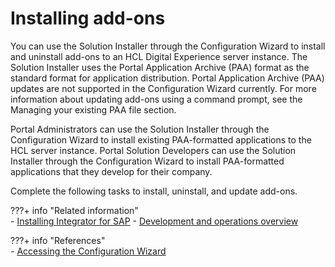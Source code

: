 # Installing add-ons

You can use the Solution Installer through the Configuration Wizard to install and uninstall add-ons to an HCL Digital Experience server instance. The Solution Installer uses the Portal Application Archive \(PAA\) format as the standard format for application distribution. Portal Application Archive \(PAA\) updates are not supported in the Configuration Wizard currently. For more information about updating add-ons using a command prompt, see the Managing your existing PAA file section.

Portal Administrators can use the Solution Installer through the Configuration Wizard to install existing PAA-formatted applications to the HCL server instance. Portal Solution Developers can use the Solution Installer through the Configuration Wizard to install PAA-formatted applications that they develop for their company.

Complete the following tasks to install, uninstall, and update add-ons.

???+ info "Related information"  
    -   [Installing Integrator for SAP](https://help.hcltechsw.com/digital-experience/9.5/admin-system/sap_int_instal.html)
    -   [Development and operations overview](../../../../build_sites/themes_skins/developing_theme/dev_op_overview/index.md)

???+ info "References"  
    -   [Accessing the Configuration Wizard](../../../../deployment/manage/portal_admin_tools/cfg_wizard/configuration/cw_run.md)

